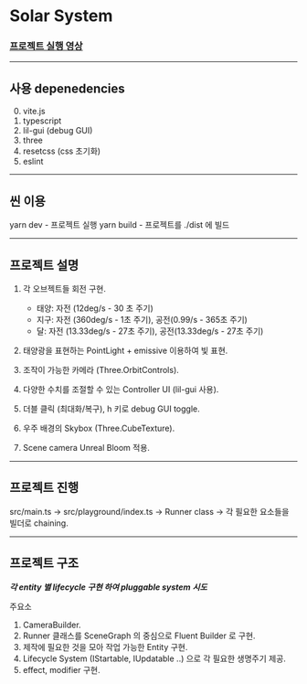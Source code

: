 # Solar System

### [프로젝트 실행 영상](https://youtu.be/c82oWQTQM_s)

---

## 사용 depenedencies

0. vite.js
1. typescript
2. lil-gui (debug GUI)
3. three
4. resetcss (css 초기화)
5. eslint

---

## 씬 이용

yarn dev - 프로젝트 실행
yarn build - 프로젝트를 ./dist 에 빌드

---

## 프로젝트 설명

1. 각 오브젝트들 회전 구현.

   - 태양: 자전 (12deg/s - 30 초 주기)
   - 지구: 자전 (360deg/s - 1초 주기), 공전(0.99/s - 365초 주기)
   - 달: 자전 (13.33deg/s - 27초 주기), 공전(13.33deg/s - 27초 주기)
     <br/>

3. 태양광을 표현하는 PointLight + emissive 이용하여 빛 표현.
4. 조작이 가능한 카메라 (Three.OrbitControls).
5. 다양한 수치를 조절할 수 있는 Controller UI (lil-gui 사용).
6. 더블 클릭 (최대화/복구), h 키로 debug GUI toggle.
7. 우주 배경의 Skybox (Three.CubeTexture).
8. Scene camera Unreal Bloom 적용.

---

## 프로젝트 진행

src/main.ts -> src/playground/index.ts -> Runner class -> 각 필요한 요소들을 빌더로 chaining.

---

## 프로젝트 구조

**_각 entity 별 lifecycle 구현 하여 pluggable system 시도_**

주요소

1. CameraBuilder.
2. Runner 클래스를 SceneGraph 의 중심으로 Fluent Builder 로 구현.
3. 제작에 필요한 것을 모아 작업 가능한 Entity 구현.
4. Lifecycle System (IStartable, IUpdatable ..) 으로 각 필요한 생명주기 제공.
5. effect, modifier 구현.
